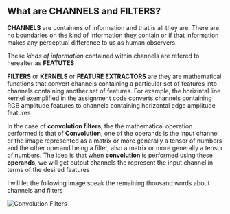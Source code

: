 ## What are **CHANNELS** and **FILTERS**?

**CHANNELS** are containers of information and that is all they are. There are no boundaries on the kind of information they contain or if that information makes any perceptual difference to us as human observers. 

These *kinds of information* contained within channels are refered to hereafter as **FEATUTES**

**FILTERS** or **KERNELS** or **FEATURE EXTRACTORS** are they are mathematical functions that convert channels containing a particular set of features into channels containing another set of features. For example, the horizintal line kernel exemplified in the assignment code converts channels containing RGB amplitude features to channels containing horizontal edge amplitude features

In the case of **convolution filters**, the the mathematical operation performed is that of **Convolution**, one of the operands is the input channel or the image represented as a matrix or more generally a tensor of numbers and the other operand being a filter, also a matrix or more generally a tensor of numbers. The idea is that when **convolution** is performed using these **operands**, we will get output channels the represent the input channel in terms of the desired features

I will let the following image speak the remaining thousand words about channels and filters

![Convolution Filters](/images/channels.png)

